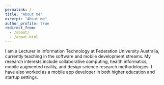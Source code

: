 ```yaml
---
permalink: /
title: "About me"
excerpt: "About me"
author_profile: true
redirect_from: 
  - /about/
  - /about.html
---
```


I am a Lecturer in Information Technology at Federation University Australia, currently teaching in the software and mobile development streams. My research interests include collaborative computing, health informatics, mobile augmented reality, and design science research methodologies. I have also worked as a mobile app developer in both higher education and startup settings.
